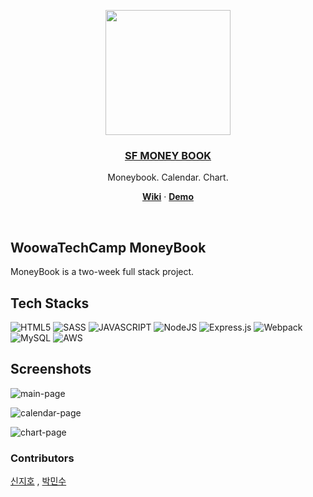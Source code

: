 <p align="center">
  <a href="https://github.com/woowa-techcamp-2022/web-moneybook-04">
    <img src="https://user-images.githubusercontent.com/60956392/181207421-2e4e5842-b6e7-45ec-a4f8-6bb9061d9c9e.png" height="200">
    <h3 align="center">SF MONEY BOOK </h3>
  </a>
</p>

<p align="center">
   Moneybook. Calendar. Chart.
</p>

<p align="center">
  <a href="https://github.com/woowa-techcamp-2022/web-moneybook-04/wiki"><strong>Wiki</strong></a> ·
  <a href="http://13.209.183.185/"><strong>Demo</strong></a>
</p>
<br/>

## WoowaTechCamp MoneyBook

MoneyBook is a two-week full stack project.


## Tech Stacks

![HTML5](https://img.shields.io/badge/html5-%23E34F26.svg?style=for-the-badge&logo=html5&logoColor=white)
![SASS](https://img.shields.io/badge/SASS-hotpink.svg?style=for-the-badge&logo=SASS&logoColor=white)
![JAVASCRIPT](https://img.shields.io/badge/JavaScript-F7DF1E?style=for-the-badge&logo=javascript&logoColor=black)
![NodeJS](https://img.shields.io/badge/node.js-%2343853D.svg?style=for-the-badge&logo=node.js&logoColor=white)
![Express.js](https://img.shields.io/badge/express.js-%23404d59.svg?style=for-the-badge&logo=express&logoColor=%2361DAFB)
![Webpack](https://img.shields.io/badge/webpack-%238DD6F9.svg?style=for-the-badge&logo=webpack&logoColor=black)
![MySQL](https://img.shields.io/badge/mysql-%2300f.svg?style=for-the-badge&logo=mysql&logoColor=white)
![AWS](https://img.shields.io/badge/AWS-%23FF9900.svg?style=for-the-badge&logo=amazon-aws&logoColor=white)

## Screenshots
![main-page](https://user-images.githubusercontent.com/60956392/182305121-419852a7-ccac-413f-884e-972739205e77.png)

![calendar-page](https://user-images.githubusercontent.com/60956392/182305141-f528ac48-7cd8-417d-bbd1-0e20167946fd.png)

![chart-page](https://user-images.githubusercontent.com/60956392/182305163-61ae37ed-c3fc-4d2f-b03b-f5d6b94f2ea6.png)


### Contributors

[신지호](https://github.com/Zih0) , [박민수](https://github.com/minsu-zip)
